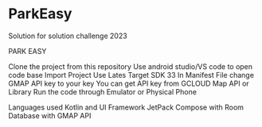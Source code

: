 # ParkEasy
Solution for solution challenge 2023


PARK EASY


Clone the project from this repository
Use android studio/VS code to open code base
Import Project
Use Lates Target SDK 33
In Manifest File change GMAP API key to your key
You can get API key from GCLOUD Map API or Library
Run the code through Emulator or Physical Phone


Languages used Kotlin and UI Framework JetPack Compose with Room Database with GMAP API
